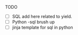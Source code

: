 TODO
- [ ] SQL add here related to yield.
- [ ] Python -sql brush up
- [ ] jinja template for sql in python